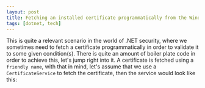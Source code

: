 ```yaml
---
layout: post
title: Fetching an installed certificate programmatically from the Windows Local Machine Store
tags: [dotnet, tech]
---
```

This is quite a relevant scenario in the world of .NET security, where we sometimes need to fetch a certificate programmatically in order to validate it to some given condition(s). There is quite an amount of boiler plate code in order to achieve this, let's jump right into it. A certificate is fetched using a <code>friendly name</code>, with that in mind, let's assume that we use a <code>CertificateService</code> to fetch the certificate, then the service would look like this:
